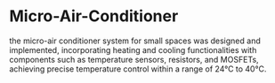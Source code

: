 # Micro-Air-Conditioner
the micro-air conditioner system for small spaces was designed and implemented, incorporating heating and cooling functionalities with components such as temperature sensors, resistors, and MOSFETs, achieving precise temperature control within a range of 24°C to 40°C.
